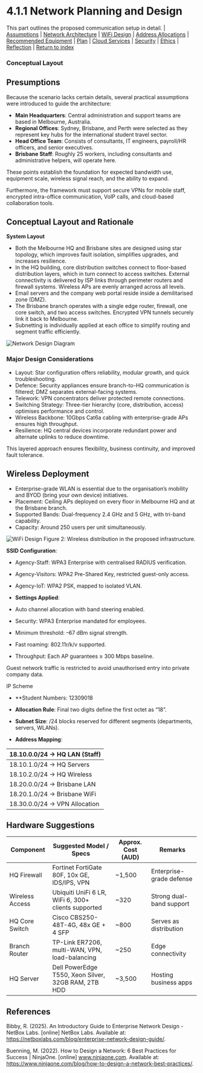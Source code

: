 # 4.1.1 Network Planning and Design
This part outlines the proposed communication setup in detail.
| [Assumptions](#Presumptions) | [Network Architecture](#System-Layout) | [WiFi Design](#Wireless-Deployment) | [Address Allocations](#Address-Mapping) | [Recommended Equipment](#Hardware-Suggestions) | [Plan](./plan.md) | [Cloud Services](./cloud.md) | [Security](./security.md) | [Ethics](./ethics.md) | [Reflection](./reflection.md) | [Return to index](./README.md)


### Conceptual Layout
## Presumptions
Because the scenario lacks certain details, several practical assumptions were introduced to guide the architecture:
- **Main Headquarters**: Central administration and support teams are based in Melbourne, Australia.
- **Regional Offices**: Sydney, Brisbane, and Perth were selected as they represent key hubs for the international student travel sector.
- **Head Office Team**: Consists of consultants, IT engineers, payroll/HR officers, and senior executives.
- **Brisbane Staff**: Roughly 25 workers, including consultants and administrative helpers, will operate here.

These points establish the foundation for expected bandwidth use, equipment scale, wireless signal reach, and the ability to expand.

Furthermore, the framework must support secure VPNs for mobile staff, encrypted intra-office communication, VoIP calls, and cloud-based collaboration tools.

## Conceptual Layout and Rationale
**System Layout**
- Both the Melbourne HQ and Brisbane sites are designed using star topology, which improves fault isolation, simplifies upgrades, and increases resilience.
- In the HQ building, core distribution switches connect to floor-based distribution layers, which in turn connect to access switches. External connectivity is delivered by ISP links through perimeter routers and firewall systems. Wireless APs are evenly arranged across all levels.
- Email servers and the company web portal reside inside a demilitarised zone (DMZ).
- The Brisbane branch operates with a single edge router, firewall, one core switch, and two access switches. Encrypted VPN tunnels securely link it back to Melbourne.
- Subnetting is individually applied at each office to simplify routing and segment traffic efficiently.

![Network Design Diagram](images/Network_Arch.png)

### Major Design Considerations
  - Layout: Star configuration offers reliability, modular growth, and quick troubleshooting.
  - Defence: Security appliances ensure branch-to-HQ communication is filtered; DMZ separates external-facing systems.
  - Telework: VPN concentrators deliver protected remote connections.
  - Switching Strategy: Three-tier hierarchy (core, distribution, access) optimises performance and control.
  - Wireless Backbone: 10Gbps Cat6a cabling with enterprise-grade APs ensures high throughput.
  - Resilience: HQ central devices incorporate redundant power and alternate uplinks to reduce downtime.

This layered approach ensures flexibility, business continuity, and improved fault tolerance.


## Wireless Deployment
- Enterprise-grade WLAN is essential due to the organisation’s mobility and BYOD (bring your own device) initiatives.
- Placement: Ceiling APs deployed on every floor in Melbourne HQ and at the Brisbane branch.
- Supported Bands: Dual-frequency 2.4 GHz and 5 GHz, with tri-band capability.
- Capacity: Around 250 users per unit simultaneously.

![WiFi Design](images/wifi_design.png)
Figure 2: Wireless distribution in the proposed infrastructure.

**SSID Configuration**:
- Agency-Staff: WPA3 Enterprise with centralised RADIUS verification.
- Agency-Visitors: WPA2 Pre-Shared Key, restricted guest-only access.
- Agency-IoT: WPA2 PSK, mapped to isolated VLAN.

- **Settings Applied**:
- Auto channel allocation with band steering enabled.
- Security: WPA3 Enterprise mandated for employees.
- Minimum threshold: –67 dBm signal strength.
- Fast roaming: 802.11r/k/v supported.
- Throughput: Each AP guarantees ≥ 300 Mbps baseline.

Guest network traffic is restricted to avoid unauthorised entry into private company data.


IP Scheme
- **Student Numbers: 12309018
- **Allocation Rule**: Final two digits define the first octet as “18”.
- **Subnet Size**: /24 blocks reserved for different segments (departments, servers, WLANs).

- **Address Mapping**:

| 18.10.0.0/24 → HQ LAN (Staff) |
| ----------------------------- |
| 18.10.1.0/24 → HQ Servers     |
| 18.10.2.0/24 → HQ Wireless    |
| 18.20.0.0/24 → Brisbane LAN   |
| 18.20.1.0/24 → Brisbane WiFi  |
| 18.30.0.0/24 → VPN Allocation |                     

## Hardware Suggestions

| Component       | Suggested Model / Specs                             | Approx. Cost (AUD) | Remarks                  |
| --------------- | --------------------------------------------------- | ------------------ | ------------------------ |
| HQ Firewall     | Fortinet FortiGate 80F, 10x GE, IDS/IPS, VPN        | ~1,500             | Enterprise-grade defense |
| Wireless Access | Ubiquiti UniFi 6 LR, WiFi 6, 300+ clients supported | ~320               | Strong dual-band support |
| HQ Core Switch  | Cisco CBS250-48T-4G, 48x GE + 4 SFP                 | ~800               | Serves as distribution   |
| Branch Router   | TP-Link ER7206, multi-WAN, VPN, load-balancing      | ~250               | Edge connectivity        |
| HQ Server       | Dell PowerEdge T550, Xeon Silver, 32GB RAM, 2TB HDD | ~3,500             | Hosting business apps    |

## References

Bibby, R. (2025). An Introductory Guide to Enterprise Network Design - NetBox Labs. [online] NetBox Labs. Available at: https://netboxlabs.com/blog/enterprise-network-design-guide/.

Buenning, M. (2022). How to Design a Network: 6 Best Practices for Success | NinjaOne. [online] www.ninjaone.com. Available at: https://www.ninjaone.com/blog/how-to-design-a-network-best-practices/.


